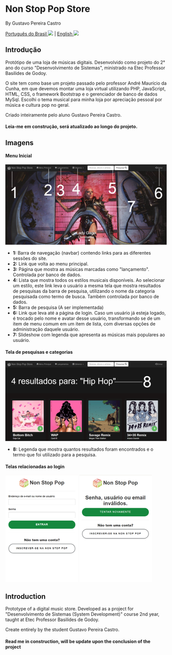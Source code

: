 # Non Stop Pop Store
<p>By Gustavo Pereira Castro</p>
<a href="#port">Português do Brasil <img src="https://upload.wikimedia.org/wikipedia/commons/thumb/0/05/Flag_of_Brazil.svg/800px-Flag_of_Brazil.svg.png" width="2%"></a>
|
<a href="#eng">English <img src="https://upload.wikimedia.org/wikipedia/en/thumb/a/ae/Flag_of_the_United_Kingdom.svg/1200px-Flag_of_the_United_Kingdom.svg.png" width="3%"></a>

<section id="port">
  <h2>Introdução</h2>
  <p>Protótipo de uma loja de músicas digitais. Desenvolvido como projeto do 2° ano do curso "Desenvolvimento de Sistemas", ministrado na Etec Professor Basilides de Godoy.
  </p>
  <p>O site tem como base um projeto passado pelo professor André Maurício da Cunha, em que devemos montar uma loja virtual utilizando PHP, JavaScript, HTML, CSS, o framework Bootstrap e o gerenciador de banco de dados MySql. Escolhi o tema musical para minha loja por apreciação pessoal por música e cultura pop no geral.</p>
  <p>Criado inteiramente pelo aluno Gustavo Pereira Castro.</p>
  
  <h4>Leia-me em construção, será atualizado ao longo do projeto.</h4>
  
  <h2>Imagens</h2>
  <h4>Menu Inicial</h4>
  <img src="https://raw.githubusercontent.com/PereiraGus/Non-Stop-Pop-Store/main/img/git/git1.png">
  <ul>
    <li><strong>1:</strong> Barra de navegação (navbar) contendo links para as diferentes sessões do site.</li>
    <li><strong>2:</strong> Link que volta ao menu principal.</li>
    <li><strong>3:</strong> Página que mostra as músicas marcadas como "lançamento". Controlada por banco de dados.</li>
    <li><strong>4:</strong> Lista que mostra todos os estilos musicais disponíveis. Ao selecionar um estilo, este link leva o usuário a mesma tela que mostra resultados de pesquisas da barra de pesquisa, utilizando o nome da categoria pesquisada como termo de busca. Também controlada por banco de dados.</li>
    <li><strong>5:</strong> Barra de pesquisa (A ser implementada)</li>
    <li><strong>6:</strong> Link que leva até a página de login. Caso um usuário já esteja logado, é trocado pelo nome e avatar desse usuário, transformando se de um item de menu comum em um item de lista, com diversas opções de administração daquele usuário. </li>
    <li><strong>7:</strong> Slideshow com legenda que apresenta as músicas mais populares ao usuário.</li>
  </ul>
  
  <h4>Tela de pesquisas e categorias</h4>
  <img src="https://raw.githubusercontent.com/PereiraGus/Non-Stop-Pop-Store/main/img/git/git3.png">
  <ul><li><strong>8:</strong> Legenda que mostra quantos resultados foram encontrados e o termo que foi utilizado para a pesquisa.</li></ul>
  
  <h4>Telas relacionadas ao login</h4>
  <img src="https://raw.githubusercontent.com/PereiraGus/Non-Stop-Pop-Store/main/img/git/git4.png" width="45%">
  <img src="https://raw.githubusercontent.com/PereiraGus/Non-Stop-Pop-Store/main/img/git/git5.png" width="45%">
  
</section>

<section id="eng">
  <h2>Introduction</h2>
  <p>Prototype of a digital music store. Developed as a project for "Desenvolvimento de Sistemas (System Development)" course 2nd year, taught at Etec Professor Basilides
  de Godoy.
  </p>
  <p>Create entirely by the student Gustavo Pereira Castro.</p>
  
  <h4>Read me in construction, will be update upon the conclusion of the project</h4>
</section>

  
